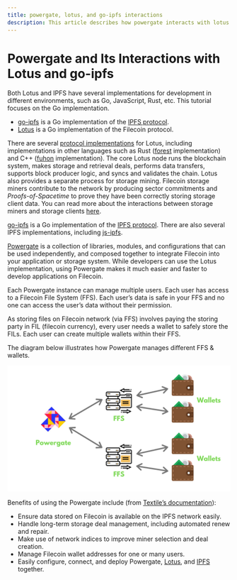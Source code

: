 ```yaml
---
title: powergate, lotus, and go-ipfs interactions
description: This article describes how powergate interacts with lotus and go-ipfs nodes in general, with links to further resources.
---
```


# Powergate and Its Interactions with Lotus and go-ipfs

Both Lotus and IPFS have several implementations for development in different environments, such as Go, JavaScript, Rust, etc. This tutorial focuses on the Go implementation.

- [go-ipfs](https://github.com/ipfs/go-ipfs) is a Go implementation of the [IPFS protocol](https://ipfs.io/).
- [Lotus](https://github.com/filecoin-project/lotus) is a Go implementation of the Filecoin protocol.

There are several [protocol implementations](../../core-products/protocol-implementations.md) for Lotus, including implementations in other languages such as Rust ([forest](https://github.com/chainsafe/forest) implementation) and C++ ([fuhon](https://github.com/filecoin-project/cpp-filecoin) implementation). The core Lotus node runs the blockchain system, makes storage and retrieval deals, performs data transfers, supports block producer logic, and syncs and validates the chain. Lotus also provides a separate process for storage mining. Filecoin storage miners contribute to the network by producing sector commitments and _Proofs-of-Spacetime_ to prove they have been correctly storing storage client data. You can read more about the interactions between storage miners and storage clients [here](/introduction/what-is-filecoin).

[go-ipfs](https://github.com/ipfs/go-ipfs) is a Go implementation of the [IPFS protocol](https://ipfs.io). There are also several IPFS implementations, including [js-ipfs](https://github.com/ipfs/js-ipfs).

[Powergate](https://docs.textile.io/powergate/) is a collection of libraries, modules, and configurations that can be used independently, and composed together to integrate Filecoin into your application or storage system. While developers can use the Lotus implementation, using Powergate makes it much easier and faster to develop applications on Filecoin.

Each Powergate instance can manage multiple users. Each user has access to a Filecoin File System (FFS). Each user’s data is safe in your FFS and no one can access the user’s data without their permission.

As storing files on Filecoin network (via FFS) involves paying the storing party in FIL (filecoin currency), every user needs a wallet to safely store the FILs. Each user can create multiple wallets within their FFS.

The diagram below illustrates how Powergate manages different FFS & wallets.

![Diagram of a Powergate instance managing multiple FFS; each FFS controller by a user, and each FFS can manage multiple wallet addresses](./images/powergate.png)

Benefits of using the Powergate include (from [Textile’s documentation](https://docs.textile.io/powergate/)):

- Ensure data stored on Filecoin is available on the IPFS network easily.
- Handle long-term storage deal management, including automated renew and repair.
- Make use of network indices to improve miner selection and deal creation.
- Manage Filecoin wallet addresses for one or many users.
- Easily configure, connect, and deploy Powergate, [Lotus](https://lotu.sh/), and [IPFS](https://ipfs.io/) together.
